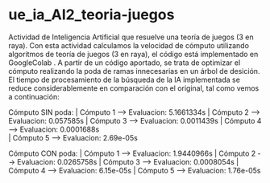 # ue_ia_AI2_teoria-juegos
Actividad de Inteligencia Artificial que resuelve una teoría de juegos (3 en raya).
Con esta actividad calculamos la velocidad de cómputo utilizando algoritmos de teoría de juegos (3 en raya), el código está implementado en GoogleColab . 
A partir de un código aportado, se trata de optimizar el cómputo realizando la poda de ramas innecesarias en un árbol de desición. 
El tiempo de procesamiento de la búsqueda de la IA implementada se reduce considerablemente en comparación con el original, tal como vemos a continuación:

Cómputo SIN poda:
| Cómputo 1 --> Evaluacion: 5.1661334s
| Cómputo 2 --> Evaluacion: 0.057585s
| Cómputo 3 --> Evaluacion: 0.0011439s
| Cómputo 4 --> Evaluacion: 0.0001688s  
| Cómputo 5 --> Evaluacion: 2.69e-05s

Cómputo CON poda:
| Cómputo 1 --> Evaluacion: 1.9440966s
| Cómputo 2 --> Evaluacion: 0.0265758s
| Cómputo 3 --> Evaluacion: 0.0008054s
| Cómputo 4 --> Evaluacion: 6.15e-05s
| Cómputo 5 --> Evaluacion: 1.76e-05s

